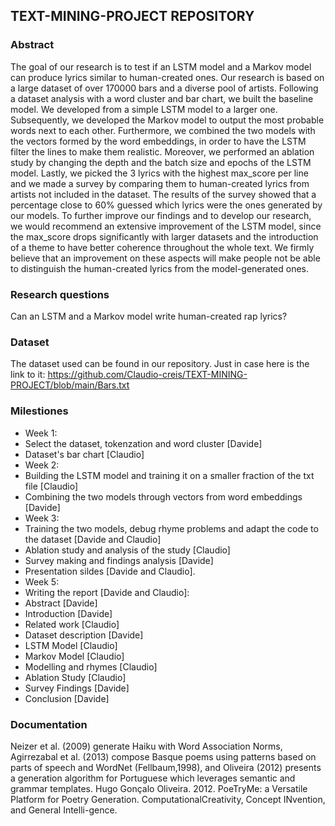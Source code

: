 ## TEXT-MINING-PROJECT REPOSITORY

### Abstract

The goal of our research is to test if an LSTM model and a Markov model can produce lyrics similar to human-created ones. Our research is based on a large dataset of over 170000 bars and a diverse pool of artists. Following a dataset analysis with a word cluster and bar chart, we built the baseline model. We developed from a simple LSTM model to a larger one. Subsequently, we developed the Markov model to output the most probable words next to each other. Furthermore, we combined the two models with the vectors formed by the word embeddings, in order to have the LSTM filter the lines to make them realistic. Moreover, we performed an ablation study by changing the depth and the batch size and epochs of the LSTM model. Lastly, we picked the 3 lyrics with the highest max_score per line and we made a survey by comparing them to human-created lyrics from artists not included in the dataset. The results of the survey showed that a percentage close to 60% guessed which lyrics were the ones generated by our models. To further improve our findings and to develop our research, we would recommend an extensive improvement of the LSTM model, since the max_score drops significantly with larger datasets and the introduction of a theme to have better coherence throughout the whole text. We firmly believe that an improvement on these aspects will make people not be able to distinguish the human-created lyrics from the model-generated ones.


### Research questions

Can an LSTM and a Markov model write human-created rap lyrics?

### Dataset

The dataset used can be found in our repository. Just in case here is the link to it: https://github.com/Claudio-creis/TEXT-MINING-PROJECT/blob/main/Bars.txt

### Milestiones

- Week 1:
- Select the dataset, tokenzation and word cluster [Davide]
- Dataset's bar chart [Claudio]
- Week 2:
- Building the LSTM model and training it on a smaller fraction of the txt file [Claudio]
- Combining the two models through vectors from word embeddings [Davide] 
- Week 3:
- Training the two models, debug rhyme problems and adapt the code to the dataset [Davide and Claudio]  
- Ablation study and analysis of the study [Claudio]
- Survey making and findings analysis [Davide] 
- Presentation sildes [Davide and Claudio]. 
- Week 5: 
- Writing the report [Davide and Claudio]:
- Abstract [Davide]
- Introduction [Davide]
- Related work [Claudio]
- Dataset description [Davide]
- LSTM Model [Claudio]
- Markov Model [Claudio]
- Modelling and rhymes [Claudio]
- Ablation Study [Claudio]
- Survey Findings [Davide] 
- Conclusion [Davide]

### Documentation

Neizer et al. (2009) generate Haiku with Word Association Norms, 
Agirrezabal et al. (2013) compose Basque poems using patterns based on parts of speech and WordNet 
(Fellbaum,1998), and Oliveira (2012) presents a generation algorithm for Portuguese which leverages semantic and grammar templates.
Hugo Gonçalo Oliveira. 2012. PoeTryMe: a Versatile Platform for Poetry Generation. ComputationalCreativity, Concept INvention, and General Intelli-gence. 
